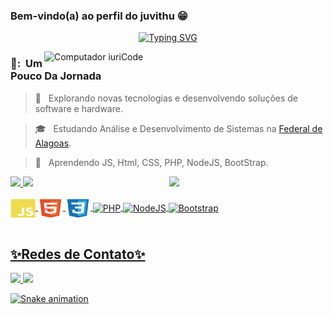 ### Bem-vindo(a) ao perfil do juvithu 😁

<p align="center">
<a href="https://git.io/typing-svg"><img src="https://readme-typing-svg.demolab.com?font=Fira+Code&weight=500&pause=1000&color=0CF744&width=435&lines=I+am+a+Frontend+Developer;Software+Analyst+and+Developer;Software+Resident+at+Porto+Digital" alt="Typing SVG" /></a>
</p>

<img src="https://raw.githubusercontent.com/MicaelliMedeiros/micaellimedeiros/master/image/computer-illustration.png" min-width="450px" max-width="450px" width="450px" align="right" alt="Computador iuriCode">
 <h3> 👨: &nbsp;Um Pouco Da Jornada </h3>

> 🤔 &nbsp; Explorando novas tecnologias e desenvolvendo soluções de software e hardware.

> 🎓 &nbsp; Estudando Análise e Desenvolvimento de Sistemas na <a href="[link da sua faculdade]([https://faculdadesenacpe.edu.br/](https://www.google.com/imgres?imgurl=https%3A%2F%2Fplay-lh.googleusercontent.com%2FIAuF99X35RUWSNHGqfaRDH2Uc4H0Hq-_pLxkpRJY5PhVv7u9FTyzTZuxdYghThrB8yeZ&imgrefurl=https%3A%2F%2Fplay.google.com%2Fstore%2Fapps%2Fdetails%3Fid%3Dcom.pixelorgy.dolly%26hl%3Dpt_BR%26gl%3DUS&tbnid=QQrCamsPk2J6DM&vet=12ahUKEwiM-a_i1p_7AhVit5UCHeOID3EQMygBegUIARC7AQ..i&docid=TCEq-h6xrBDVeM&w=512&h=512&q=dollynho&ved=2ahUKEwiM-a_i1p_7AhVit5UCHeOID3EQMygBegUIARC7AQ))">Federal de Alagoas</a>.

> 🌱 &nbsp; Aprendendo JS, Html, CSS, PHP, NodeJS, BootStrap.

 <a href="https://github.com/juvithu">
 <img height="165em" src="https://github-readme-stats.vercel.app/api?username=juvithu&show_icons=true&theme=dracula&include_all_commits=true&count_private=true"/>
 <img height="150cm" src="https://github-readme-stats.vercel.app/api/top-langs/?username=juvithu&layout=compact&langs_count=7&theme=dracula"/>
 <img align="right" width="250" src="https://i2.wp.com/allhtaccess.info/wp-content/uploads/2018/03/programming.gif?fit=1281%2C716&ssl=1" />

</div>
<div style="display: inline_block"><br>
  <img align="center" alt="Js" height="30" width="40" src="https://raw.githubusercontent.com/devicons/devicon/master/icons/javascript/javascript-plain.svg">
  <img align="center" alt="HTML" height="30" width="40" src="https://raw.githubusercontent.com/devicons/devicon/master/icons/html5/html5-original.svg">
  <img align="center" alt="CSS" height="30" width="40" src="https://raw.githubusercontent.com/devicons/devicon/master/icons/css3/css3-original.svg">
 <img align="center" alt="PHP" height="80" width="40" src="https://cdn.jsdelivr.net/gh/devicons/devicon/icons/php/php-original.svg" />
  <img align="center" alt="NodeJS" height="100" width="40" src="https://cdn.jsdelivr.net/gh/devicons/devicon/icons/nodejs/nodejs-original-wordmark.svg" />        
 <img align="center" alt="Bootstrap" height="60" width="40" src="https://cdn.jsdelivr.net/gh/devicons/devicon/icons/bootstrap/bootstrap-original-wordmark.svg" />
          
</div>
 
 <br>
 
  ## ✨Redes de Contato✨
 
<div> 
 <a href="https://www.linkedin.com/in/joão-victor-neves-0a67b1248/"> 
     <img src="https://img.shields.io/badge/-Linkedin-%230077B5?style=for-the-badge&logo=linkedin&logoColor=white" >
 <a href=corleonedonvetor@gmail.com"> 
     <img src="https://img.shields.io/badge/Gmail-D14836?style=for-the-badge&logo=gmail&logoColor=white" >
  
  
 
 
  ![Snake animation](https://github.com/juvithu/juvithu/blob/output/github-contribution-grid-snake.svg)

</div>







